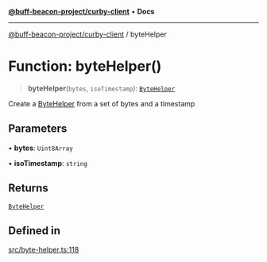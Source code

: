 [**@buff-beacon-project/curby-client**](../index.md) • **Docs**

***

[@buff-beacon-project/curby-client](../index.md) / byteHelper

# Function: byteHelper()

> **byteHelper**(`bytes`, `isoTimestamp`): [`ByteHelper`](../type-aliases/ByteHelper.md)

Create a [ByteHelper](../type-aliases/ByteHelper.md) from a set of bytes and a timestamp

## Parameters

• **bytes**: `Uint8Array`

• **isoTimestamp**: `string`

## Returns

[`ByteHelper`](../type-aliases/ByteHelper.md)

## Defined in

[src/byte-helper.ts:118](https://github.com/buff-beacon-project/curby-js-client/blob/effd2d56c82ee5d2722332b349877f5127bbcc3f/src/byte-helper.ts#L118)
